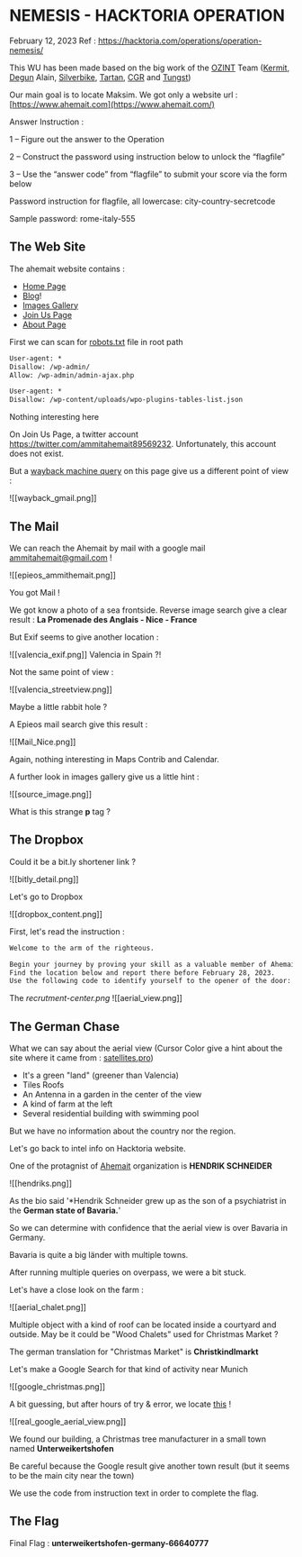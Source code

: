 # NEMESIS - HACKTORIA OPERATION

February 12, 2023 Ref : https://hacktoria.com/operations/operation-nemesis/

This WU has been made based on the big work of the [OZINT](https://www.ozint.eu) Team ([Kermit](https://ozint.eu/ozinter/1/), [Degun](https://ozint.eu/ozinter/42/) Alain, [Silverbike](https://ozint.eu/ozinter/13/), [Tartan](https://ozint.eu/ozinter/201/), [CGR](https://ozint.eu/ozinter/66/) and [Tungst](https://ozint.eu/ozinter/102/))

Our main goal is to locate Maksim. We got only a website url : [https://www.ahemait.com](https://www.ahemait.com/)

Answer Instruction :

1 – Figure out the answer to the Operation

2 – Construct the password using instruction below to unlock the “flagfile”

3 – Use the “answer code” from “flagfile” to submit your score via the form below

Password instruction for flagfile, all lowercase: city-country-secretcode

Sample password: rome-italy-555

## The Web Site

The ahemait website contains :

- [Home Page](https://ahemait.com/)
- [Blog](https://ahemait.com/category/blog/)!
- [Images Gallery](https://ahemait.com/images/)
- [Join Us Page](https://ahemait.com/join-us/)
- [About Page](https://dbpedia.org/page/Ammit)

First we can scan for [robots.txt](https://ahemait.com/robots.txt) file in root path

```robots.txt
User-agent: *
Disallow: /wp-admin/
Allow: /wp-admin/admin-ajax.php

User-agent: *
Disallow: /wp-content/uploads/wpo-plugins-tables-list.json
```
Nothing interesting here

On Join Us Page, a twitter account https://twitter.com/ammitahemait89569232. Unfortunately, this account does not exist.

But a [wayback machine query](https://web.archive.org/web/*/https://ahemait.com/join-us/) on this page give us a different point of view :

![[wayback_gmail.png]]

## The Mail

We can reach the Ahemait by mail with a google mail ammitahemait@gmail.com !

![[epieos_ammithemait.png]]

You got Mail !

We got know a photo of a sea frontside.  Reverse image search give a clear result : **La Promenade des Anglais - Nice - France**

But Exif seems to give another location :

![[valencia_exif.png]]
Valencia in Spain ?!

Not the same point of view :

![[valencia_streetview.png]]

Maybe a little rabbit hole ?

A Epieos mail search give this result :

![[Mail_Nice.png]]

Again, nothing interesting in Maps Contrib and Calendar.

A further look in images gallery give us a little hint :

![[source_image.png]]

What is this strange **p** tag ? 

## The Dropbox

Could it be a bit.ly shortener link ?

![[bitly_detail.png]]

Let's go to Dropbox

![[dropbox_content.png]]

First, let's read the instruction :

```instructions.txt
Welcome to the arm of the righteous.

Begin your journey by proving your skill as a valuable member of Ahemait.  
Find the location below and report there before February 28, 2023.
Use the following code to identify yourself to the opener of the door: 66640777
```

The *recrutment-center.png*
![[aerial_view.png]]

## The German Chase

What we can say about the aerial view (Cursor Color give a hint about the site where it came from : [satellites.pro](https://satellites.pro/))

- It's a green "land" (greener than Valencia)
- Tiles Roofs
- An Antenna in a garden in the center of the view
- A kind of farm at the left
- Several residential building with swimming pool

But we have no information about the country nor the region.

Let's go back to intel info on Hacktoria website.

One of the protagnist of [Ahemait](https://hacktoria.com/ahemait/) organization is **HENDRIK SCHNEIDER**

![[hendriks.png]]

As the bio said '*Hendrik Schneider grew up as the son of a psychiatrist in the **German state of Bavaria.**'

So we can determine with confidence that the aerial view is over Bavaria in Germany.

Bavaria is quite a big länder with multiple towns.

After running multiple queries on overpass, we were a bit stuck.

Let's have a close look on the farm :

![[aerial_chalet.png]]

Multiple object with a kind of roof can be located inside a courtyard and outside. May be it could be "Wood Chalets" used for Christmas Market ?

The german translation for "Christmas Market" is **Christkindlmarkt**

Let's make a Google Search for that kind of activity near Munich

![[google_christmas.png]]

A bit guessing, but after hours of try & error, we locate [this](https://www.google.com/maps/place/Christkindlmarkt+von+Unterweikertshofen/@48.3315151,11.2718196,197m/data=!3m1!1e3!4m9!1m2!2m1!1s+Christkindlmarkt!3m5!1s0x479e887a080302a7:0x6337d71d2b775a04!8m2!3d48.3314897!4d11.2731059!15sChBDaHJpc3RraW5kbG1hcmt0WhIiEGNocmlzdGtpbmRsbWFya3SSARBjaHJpc3RtYXNfbWFya2V0mgEjQ2haRFNVaE5NRzluUzBWSlEwRm5TVVF0Y1Y5VFZGbEJFQUXgAQA) !

![[real_google_aerial_view.png]]

We found our building, a Christmas tree manufacturer in a small town named **Unterweikertshofen**

Be careful because the Google result give another town result (but it seems to be the main city near the town)

We use the code from instruction text in order to complete the flag.

## The Flag

Final Flag :
**unterweikertshofen-germany-66640777**







